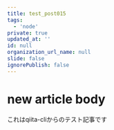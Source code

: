 ```yaml
---
title: test_post015
tags:
  - 'node'
private: true
updated_at: ''
id: null
organization_url_name: null
slide: false
ignorePublish: false
---
```

# new article body
これはqiita-cliからのテスト記事です